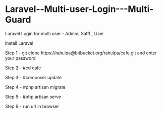 # Laravel--Multi-user-Login---Multi-Guard
Laravel  Login for multi user - Admin, Satff , User 

Install Laravel

Step 1 - git clone https://rahulpa@bitbucket.org/rahulpa/cafe.git and enter your password

Step 2 - #cd cafe

Step 3 - #composer update

Step 4 - #php artisan migrate

Step 5 - #php artisan serve

Step 6 - run url in browser
